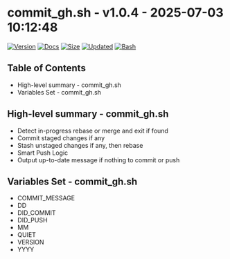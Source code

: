 # commit_gh.sh - v1.0.4 - 2025-07-03 10:12:48

[![Version](https://img.shields.io/badge/version-1.0.4-purple.svg)](./commit_gh.sh)
[![Docs](https://img.shields.io/badge/docs-generated-orange.svg)](./docs/commit_gh.md)
[![Size](https://img.shields.io/badge/size-3.6KB-yellow)](./commit_gh.sh)
[![Updated](https://img.shields.io/badge/updated-2025--07--03-blue)](./commit_gh.sh)
[![Bash](https://img.shields.io/badge/bash-5--2--21-red)](https://www.gnu.org/software/bash/)

## Table of Contents
- High-level summary - commit_gh.sh
- Variables Set - commit_gh.sh

## High-level summary - commit_gh.sh
- Detect in-progress rebase or merge and exit if found
- Commit staged changes if any
- Stash unstaged changes if any, then rebase
- Smart Push Logic
- Output up-to-date message if nothing to commit or push

## Variables Set - commit_gh.sh
- COMMIT_MESSAGE
- DD
- DID_COMMIT
- DID_PUSH
- MM
- QUIET
- VERSION
- YYYY
